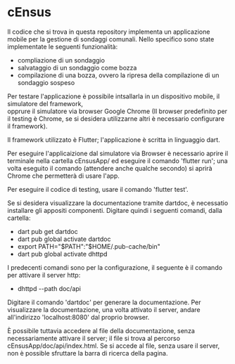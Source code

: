 # cEnsus

Il codice che si trova in questa repository implementa un applicazione mobile per la gestione di sondaggi comunali.
Nello specifico sono state implementate le seguenti funzionalità:
- compliazione di un sondaggio
- salvataggio di un sondaggio come bozza
- compilazione di una bozza, ovvero la ripresa della compilazione di un sondaggio sospeso

Per testare l'applicazione è possibile intsallarla in un dispositivo mobile, il simulatore del framework,  
opprure il simulatore via browser Google Chrome (Il browser predefinito per il testing è Chrome, se si desidera utilizzarne altri è necessario configurare il framework).

Il framework utilizzato è Flutter; l'applicazione è scritta in linguaggio dart.

Per eseguire l'applicaizione dal simulatore via Browser è necessario aprire il terminale nella cartella cEnsusApp/ ed eseguire il comando 'flutter run'; una volta eseguito il comando (attendere anche qualche secondo) si aprirà Chrome che permetterà di usare l'app.

Per eseguire il codice di testing, usare il comando 'flutter test'.

Se si desidera visualizzare la documentazione tramite dartdoc, è necessatio installare gli appositi componenti.
Digitare quindi i seguenti comandi, dalla cartella:
- dart pub get dartdoc
- dart pub global activate dartdoc
- export PATH="$PATH":"$HOME/.pub-cache/bin"
- dart pub global activate dhttpd

I predecenti comandi sono per la configurazione, il seguente è il comando per attivare il server http:
- dhttpd --path doc/api

Digitare il comando 'dartdoc' per generare la documentazione.
Per visualizzare la documentazione, una volta attivato il server, andare all'indirizzo 'localhost:8080' dal proprio browser.

È possibile tuttavia accedere al file della documentazione, senza necessariamente attivare il server; il file si trova al percorso cEnsusApp/doc/api/index.html.
Se si accede al file, senza usare il server, non è possible sfruttare la barra di ricerca della pagina.
